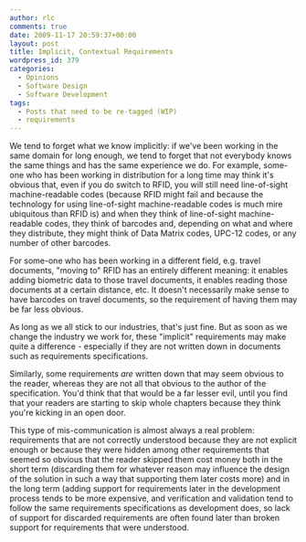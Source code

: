 ```yaml
---
author: rlc
comments: true
date: 2009-11-17 20:59:37+00:00
layout: post
title: Implicit, Contextual Requirements
wordpress_id: 379
categories:
  - Opinions
  - Software Design
  - Software Development
tags:
  - Posts that need to be re-tagged (WIP)
  - requirements
---
```


We tend to forget what we know implicitly: if we've been working in the same domain for long enough, we tend to forget that not everybody knows the same things and has the same experience we do. For example, some-one who has been working in distribution for a long time may think it's obvious that, even if you do switch to RFID, you will still need line-of-sight machine-readable codes (because RFID might fail and because the technology for using line-of-sight machine-readable codes is much mire ubiquitous than RFID is) and when they think of line-of-sight machine-readable codes, they think of barcodes and, depending on what and where they distribute, they might think of Data Matrix codes, UPC-12 codes, or any number of other barcodes.

<!--more-->

For some-one who has been working in a different field, e.g. travel documents, "moving to" RFID has an entirely different meaning: it enables adding biometric data to those travel documents, it enables reading those documents at a certain distance, etc. It doesn't necessarily make sense to have barcodes on travel documents, so the requirement of having them may be far less obvious.

As long as we all stick to our industries, that's just fine. But as soon as we change the industry we work for, these "implicit" requirements may make quite a difference - especially if they are not written down in documents such as requirements specifications.

Similarly, some requirements _are_ written down that may seem obvious to the reader, whereas they are not all that obvious to the author of the specification. You'd think that that would be a far lesser evil, until you find that your readers are starting to skip whole chapters because they think you're kicking in an open door.

This type of mis-communication is almost always a real problem: requirements that are not correctly understood because they are not explicit enough or because they were hidden among other requirements that seemed so obvious that the reader skipped them cost money both in the short term (discarding them for whatever reason may influence the design of the solution in such a way that supporting them later costs more) and in the long term (adding support for requirements later in the development process tends to be more expensive, and verification and validation tend to follow the same requirements specifications as development does, so lack of support for discarded requirements are often found later than broken support for requirements that were understood.
